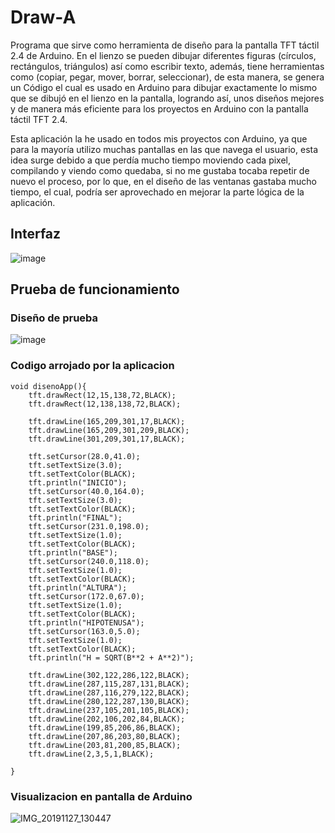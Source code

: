 # Draw-A

Programa que sirve como herramienta de diseño para la pantalla TFT táctil 2.4 de Arduino. En el lienzo se pueden dibujar diferentes figuras (círculos, rectángulos, triángulos) así como escribir texto, además, tiene herramientas como (copiar, pegar, mover, borrar, seleccionar), de esta manera, se genera un Código el cual es usado en Arduino para dibujar exactamente lo mismo que se dibujó en el lienzo en la pantalla, logrando así, unos diseños mejores y de manera más eficiente para los proyectos en Arduino con la pantalla táctil TFT 2.4.

Esta aplicación la he usado en todos mis proyectos con Arduino, ya que para la mayoría utilizo muchas pantallas en las que navega el usuario, esta idea surge debido a que perdía mucho tiempo moviendo cada pixel, compilando y viendo como quedaba, si no me gustaba tocaba repetir de nuevo el proceso, por lo que, en el diseño de las ventanas gastaba mucho tiempo, el cual, podría ser aprovechado en mejorar la parte lógica de la aplicación.

## Interfaz
![image](https://user-images.githubusercontent.com/56893753/142348819-1e405afc-b51e-465e-a1da-0f0fe18725dc.png)

## Prueba de funcionamiento

### Diseño de prueba
![image](https://user-images.githubusercontent.com/56893753/142348460-5206f33e-332d-4389-a09d-469d7dd18441.png)

### Codigo arrojado por la aplicacion

```
void disenoApp(){ 
    tft.drawRect(12,15,138,72,BLACK);
    tft.drawRect(12,138,138,72,BLACK);

    tft.drawLine(165,209,301,17,BLACK);
    tft.drawLine(165,209,301,209,BLACK);
    tft.drawLine(301,209,301,17,BLACK);

    tft.setCursor(28.0,41.0);
    tft.setTextSize(3.0);
    tft.setTextColor(BLACK);
    tft.println("INICIO");
    tft.setCursor(40.0,164.0);
    tft.setTextSize(3.0);
    tft.setTextColor(BLACK);
    tft.println("FINAL");
    tft.setCursor(231.0,198.0);
    tft.setTextSize(1.0);
    tft.setTextColor(BLACK);
    tft.println("BASE");
    tft.setCursor(240.0,118.0);
    tft.setTextSize(1.0);
    tft.setTextColor(BLACK);
    tft.println("ALTURA");
    tft.setCursor(172.0,67.0);
    tft.setTextSize(1.0);
    tft.setTextColor(BLACK);
    tft.println("HIPOTENUSA");
    tft.setCursor(163.0,5.0);
    tft.setTextSize(1.0);
    tft.setTextColor(BLACK);
    tft.println("H = SQRT(B**2 + A**2)");

    tft.drawLine(302,122,286,122,BLACK);
    tft.drawLine(287,115,287,131,BLACK);
    tft.drawLine(287,116,279,122,BLACK);
    tft.drawLine(280,122,287,130,BLACK);
    tft.drawLine(237,105,201,105,BLACK);
    tft.drawLine(202,106,202,84,BLACK);
    tft.drawLine(199,85,206,86,BLACK);
    tft.drawLine(207,86,203,80,BLACK);
    tft.drawLine(203,81,200,85,BLACK);
    tft.drawLine(2,3,5,1,BLACK);

}

```

### Visualizacion en pantalla de Arduino

![IMG_20191127_130447](https://user-images.githubusercontent.com/56893753/142349057-4db50f2b-043b-4d18-92d5-0552ba635182.jpg)

